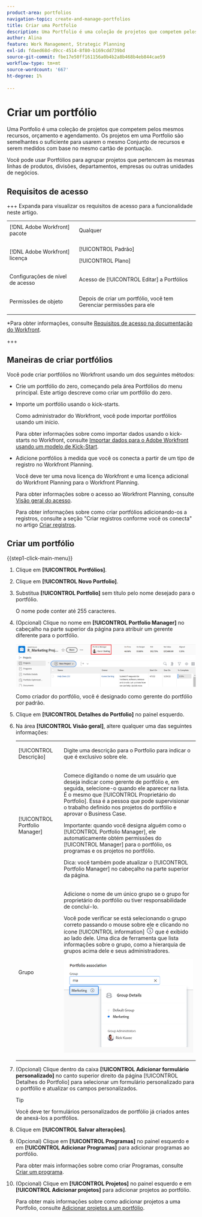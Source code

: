 ```yaml
---
product-area: portfolios
navigation-topic: create-and-manage-portfolios
title: Criar uma Portfolio
description: Uma Portfolio é uma coleção de projetos que competem pelos mesmos recursos, orçamento e agendamento. Os projetos em uma Portfolio são semelhantes o suficiente para usarem o mesmo Conjunto de recursos e serem medidos com base no mesmo cartão de pontuação.
author: Alina
feature: Work Management, Strategic Planning
exl-id: fdaed68d-d9cc-4514-8f80-b169cdd739bd
source-git-commit: fbe17e50ff161156a0b4b2a8b468b4eb844cae59
workflow-type: tm+mt
source-wordcount: '667'
ht-degree: 1%

---
```


# Criar um portfólio

<!--Audited: 08/2025-->

Uma Portfolio é uma coleção de projetos que competem pelos mesmos recursos, orçamento e agendamento. Os projetos em uma Portfolio são semelhantes o suficiente para usarem o mesmo Conjunto de recursos e serem medidos com base no mesmo cartão de pontuação.

Você pode usar Portfólios para agrupar projetos que pertencem às mesmas linhas de produtos, divisões, departamentos, empresas ou outras unidades de negócios.

## Requisitos de acesso

+++ Expanda para visualizar os requisitos de acesso para a funcionalidade neste artigo. 

<table style="table-layout:auto"> 
 <col> 
 <col> 
 <tbody> 
  <tr> 
   <td role="rowheader">[!DNL Adobe Workfront] pacote</td> 
   <td> <p>Qualquer</p></td> 
  </tr> 
  <tr> 
   <td role="rowheader">[!DNL Adobe Workfront] licença</td> 
   <td> <p>[!UICONTROL Padrão]</p>
   <p>[!UICONTROL Plano] </p> </td> 
  </tr> 
  <tr> 
   <td role="rowheader">Configurações de nível de acesso</td> 
   <td> <p>Acesso de [!UICONTROL Editar] a Portfólios</p>  </td> 
  </tr> 
  <tr> 
   <td role="rowheader">Permissões de objeto</td> 
   <td> <p>Depois de criar um portfólio, você tem Gerenciar permissões para ele</p>  </td> 
  </tr> 
 </tbody> 
</table>

*Para obter informações, consulte [Requisitos de acesso na documentação do Workfront](/help/quicksilver/administration-and-setup/add-users/access-levels-and-object-permissions/access-level-requirements-in-documentation.md).

+++

<!--Old:

<table style="table-layout:auto"> 
 <col> 
 <col> 
 <tbody> 
  <tr> 
   <td role="rowheader">[!DNL Adobe Workfront] plan*</td> 
   <td> <p>Any</p></td> 
  </tr> 
  <tr> 
   <td role="rowheader">[!DNL Adobe Workfront] license*</td> 
   <td> <p>New: [!UICONTROL Standard]</p>
   <p>Current:[!UICONTROL Plan] </p> </td> 
  </tr> 
  <tr> 
   <td role="rowheader">Access level configurations</td> 
   <td> <p>[!UICONTROL Edit] access to Portfolios</p>  </td> 
  </tr> 
  <tr> 
   <td role="rowheader">Object permissions</td> 
   <td> <p>After you create a portfolio, you have Manage permissions to it, by default</p>  </td> 
  </tr> 
 </tbody> 
</table>

*For information, see [Access requirements in Workfront documentation](/help/quicksilver/administration-and-setup/add-users/access-levels-and-object-permissions/access-level-requirements-in-documentation.md). -->

## Maneiras de criar portfólios

Você pode criar portfólios no Workfront usando um dos seguintes métodos:

* Crie um portfólio do zero, começando pela área Portfólios do menu principal. Este artigo descreve como criar um portfólio do zero.

* Importe um portfólio usando o kick-starts.

  Como administrador do Workfront, você pode importar portfólios usando um início.

  Para obter informações sobre como importar dados usando o kick-starts no Workfront, consulte [Importar dados para o Adobe Workfront usando um modelo de Kick-Start](/help/quicksilver/administration-and-setup/manage-workfront/using-kick-starts/import-data-via-kickstarts.md).

* Adicione portfólios à medida que você os conecta a partir de um tipo de registro no Workfront Planning.

  Você deve ter uma nova licença do Workfront e uma licença adicional do Workfront Planning para o Workfront Planning.

  Para obter informações sobre o acesso ao Workfront Planning, consulte [Visão geral do acesso](/help/quicksilver/planning/access/access-overview.md).

  Para obter informações sobre como criar portfólios adicionando-os a registros, consulte a seção &quot;Criar registros conforme você os conecta&quot; no artigo [Criar registros](/help/quicksilver/planning/records/create-records.md).


## Criar um portfólio

{{step1-click-main-menu}}

1. Clique em **[!UICONTROL Portfólios]**.
1. Clique em **[!UICONTROL Novo Portfolio]**.
1. Substitua **[!UICONTROL Portfolio]** sem título pelo nome desejado para o portfólio.

   O nome pode conter até 255 caracteres.

1. (Opcional) Clique no nome em **[!UICONTROL Portfolio Manager]** no cabeçalho na parte superior da página para atribuir um gerente diferente para o portfólio.

   ![Nome do gerente do Portfolio](assets/portfolio-manager-name-350x51.jpg)

   Como criador do portfólio, você é designado como gerente do portfólio por padrão.

1. Clique em **[!UICONTROL Detalhes do Portfolio]** no painel esquerdo.
1. Na área **[!UICONTROL Visão geral]**, altere qualquer uma das seguintes informações:

   <table style="table-layout:auto"> 
    <col> 
    <col> 
    <tbody> 
     <tr> 
      <td role="rowheader">[!UICONTROL Descrição]</td> 
      <td> <p>Digite uma descrição para o Portfolio para indicar o que é exclusivo sobre ele. </p> </td> 
     </tr> 
     <tr> 
      <td role="rowheader">[!UICONTROL Portfolio Manager]</td> 
      <td> <p>Comece digitando o nome de um usuário que deseja indicar como gerente de portfólio e, em seguida, selecione-o quando ele aparecer na lista. É o mesmo que [!UICONTROL Proprietário do Portfolio]. Essa é a pessoa que pode supervisionar o trabalho definido nos projetos do portfólio e aprovar o Business Case.</p> <p>Importante: quando você designa alguém como o [!UICONTROL Portfolio Manager], ele automaticamente obtém permissões do [!UICONTROL Manager] para o portfólio, os programas e os projetos no portfólio. </p> <p>Dica: você também pode atualizar o [!UICONTROL Portfolio Manager] no cabeçalho na parte superior da página.</p> </td> 
     </tr> 
     <tr data-mc-conditions=""> 
      <td role="rowheader">Grupo </td> 
      <td> <p>Adicione o nome de um único grupo se o grupo for proprietário do portfólio ou tiver responsabilidade de concluí-lo. </p> <p>Você pode verificar se está selecionando o grupo correto passando o mouse sobre ele e clicando no ícone [!UICONTROL information] <img src="assets/info-icon.png"> que é exibido ao lado dele. Uma dica de ferramenta que lista informações sobre o grupo, como a hierarquia de grupos acima dele e seus administradores.</p> <p data-mc-conditions="QuicksilverOrClassic.Quicksilver"> <img src="assets/group-details-widget-portfolios-350x250.png" style="width: 350;height: 250;"> </p> </td> 
     </tr> 
    </tbody> 
   </table>

1. (Opcional) Clique dentro da caixa **[!UICONTROL Adicionar formulário personalizado]** no canto superior direito da página [!UICONTROL Detalhes do Portfolio] para selecionar um formulário personalizado para o portfólio e atualizar os campos personalizados.

   >[!TIP]
   >
   >Você deve ter formulários personalizados de portfólio já criados antes de anexá-los a portfólios.

1. Clique em **[!UICONTROL Salvar alterações]**.
1. (Opcional) Clique em **[!UICONTROL Programas]** no painel esquerdo e em **[!UICONTROL Adicionar Programas]** para adicionar programas ao portfólio.

   Para obter mais informações sobre como criar Programas, consulte [Criar um programa](../../../manage-work/portfolios/create-and-manage-programs/create-program.md).

1. (Opcional) Clique em **[!UICONTROL Projetos]** no painel esquerdo e em **[!UICONTROL Adicionar projetos]** para adicionar projetos ao portfólio.

   Para obter mais informações sobre como adicionar projetos a uma Portfolio, consulte [Adicionar projetos a um portfólio](../../../manage-work/portfolios/create-and-manage-portfolios/add-projects-to-portfolios.md).

<!--
<div data-mc-conditions="QuicksilverOrClassic.Draft mode">
<h2>Deactivate a portfolio</h2>
<p data-mc-conditions="QuicksilverOrClassic.Draft mode">(NOTE: drafted this and moved it to their own article: delete-deactivate-portfolios)</p>
<p>When you deactivate a portfolio, you can still access it from the Portfolios area, but it no longer displays in the list of portfolios when users try to add it to a project.</p>
<ol>
<li value="1">Click the <strong>Main Menu</strong> icon <img src="assets/main-menu-icon.png"> in the upper-right corner of Adobe Workfront.</li>
<li value="2">Click <strong>Portfolios</strong> .</li>
<li value="3"> <p>Click the name of the portfolio.</p> </li>
<li value="4" data-mc-conditions="QuicksilverOrClassic.Quicksilver">Click the More menu <img src="assets/more-icon.png"> to the right of the portfolio name, then click <strong>Deactivate Portfolio</strong>.</li>
</ol>
<h2>Delete a portfolio</h2>
<ol>
<li value="1">Click the <strong>Main Menu</strong> icon <img src="assets/main-menu-icon.png"> in the upper-right corner of Adobe Workfront.</li>
<li value="2"> <p>Click <strong>Portfolios</strong> .</p> </li>
<li value="3"> <p>Select the portfolio, then click the Delete icon <img src="assets/delete.png">.</p> </li>
<li value="4"> <p>In the box that appears, click <strong>Yes, Delete It</strong> to confirm.</p> </li>
</ol>
</div>
-->

